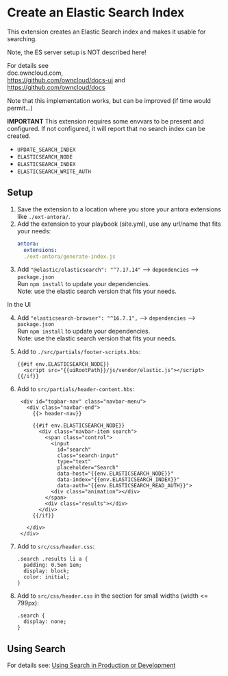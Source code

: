 # Create an Elastic Search Index

This extension creates an Elastic Search index and makes it usable for searching.

Note, the ES server setup is NOT described here!

For details see\
doc.owncloud.com,\
https://github.com/owncloud/docs-ui and\
https://github.com/owncloud/docs

Note that this implementation works, but can be improved (if time would permit...)

**IMPORTANT**
This extension requires some envvars to be present and configured. If not configured, it will report that no search index can be created.
* `UPDATE_SEARCH_INDEX`
* `ELASTICSEARCH_NODE`
* `ELASTICSEARCH_INDEX`
* `ELASTICSEARCH_WRITE_AUTH`

## Setup

1. Save the extension to a location where you store your antora extensions like `./ext-antora/`.
2. Add the extension to your playbook (site.yml), use any url/name that fits your needs:
   ```yml
   antora:
     extensions:
     ./ext-antora/generate-index.js
   ```
3. Add `"@elastic/elasticsearch": "^7.17.14"` --> `dependencies` --> `package.json`\
Run `npm install` to update your dependencies.\
Note: use the elastic search version that fits your needs.

In the UI

4. Add `"elasticsearch-browser": "^16.7.1",` --> `dependencies` --> `package.json`\
Run `npm install` to update your dependencies.\
Note: use the elastic search version that fits your needs.
5. Add to `./src/partials/footer-scripts.hbs`:
   ```
   {{#if env.ELASTICSEARCH_NODE}}
     <script src="{{uiRootPath}}/js/vendor/elastic.js"></script>
   {{/if}}
   ```

6. Add to `src/partials/header-content.hbs`:
   ```
    <div id="topbar-nav" class="navbar-menu">
      <div class="navbar-end">
        {{> header-nav}}

        {{#if env.ELASTICSEARCH_NODE}}
          <div class="navbar-item search">
            <span class="control">
              <input
                id="search"
                class="search-input"
                type="text"
                placeholder="Search"
                data-host="{{env.ELASTICSEARCH_NODE}}"
                data-index="{{env.ELASTICSEARCH_INDEX}}"
                data-auth="{{env.ELASTICSEARCH_READ_AUTH}}">
              <div class="animation"></div>
            </span>
            <div class="results"></div>
          </div>
        {{/if}}

      </div>
    </div>
   ```

6. Add to `src/css/header.css`:
   ```
   .search .results li a {
     padding: 0.5em 1em;
     display: block;
     color: initial;
   }
   ```

7. Add to `src/css/header.css` in the section for small widths (width <= 799px):
   ```
   .search {
     display: none;
   }
   ```

## Using Search

For details see: [Using Search in Production or Development](https://github.com/owncloud/docs/blob/master/docs/build-the-docs.md#using-search-in-production-or-development)
